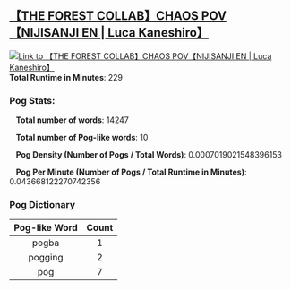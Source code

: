 ## [【THE FOREST COLLAB】CHAOS POV【NIJISANJI EN | Luca Kaneshiro】](https://www.youtube.com/watch?v=2wCYVViJxMk&t=7s)
[![Link to 【THE FOREST COLLAB】CHAOS POV【NIJISANJI EN | Luca Kaneshiro】](https://img.youtube.com/vi/7s/0.jpg)](https://www.youtube.com/watch?v=2wCYVViJxMk&t=7s)
**Total Runtime in Minutes**: 229

### **Pog Stats:**

&nbsp;&nbsp;&nbsp;**Total number of words**: 14247

&nbsp;&nbsp;&nbsp;**Total number of Pog-like words**: 10

&nbsp;&nbsp;&nbsp;**Pog Density (Number of Pogs / Total Words)**: 0.0007019021548396153

&nbsp;&nbsp;&nbsp;**Pog Per Minute (Number of Pogs / Total Runtime in Minutes)**: 0.043668122270742356

### **Pog Dictionary**
**Pog-like Word** | **Count**
:---: | :---:
pogba | 1
pogging | 2
pog | 7


